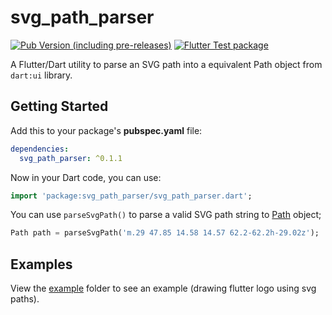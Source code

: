# svg_path_parser
[![Pub Version (including pre-releases)](https://img.shields.io/pub/v/svg_path_parser?include_prereleases)](https://pub.dev/packages/svg_path_parser)
[![Flutter Test package](https://github.com/masterashu/svg_path_parser/workflows/Flutter%20Test%20package/badge.svg)](https://github.com/masterashu/svg_path_parser/actions)

A Flutter/Dart utility to parse an SVG path into a equivalent Path object from `dart:ui` library.

## Getting Started

Add this to your package's **pubspec.yaml** file:

```yaml
dependencies:
  svg_path_parser: ^0.1.1
```

Now in your Dart code, you can use:

```dart
import 'package:svg_path_parser/svg_path_parser.dart';
```

You can use `parseSvgPath()` to parse a valid SVG path string to [Path](https://api.flutter.dev/flutter/dart-ui/Path-class.html) object;

```dart
Path path = parseSvgPath('m.29 47.85 14.58 14.57 62.2-62.2h-29.02z');
```

## Examples
View the [example](https://github.com/masterashu/svg_path_parser/tree/master/example) 
folder to see an example (drawing flutter logo using svg paths).

